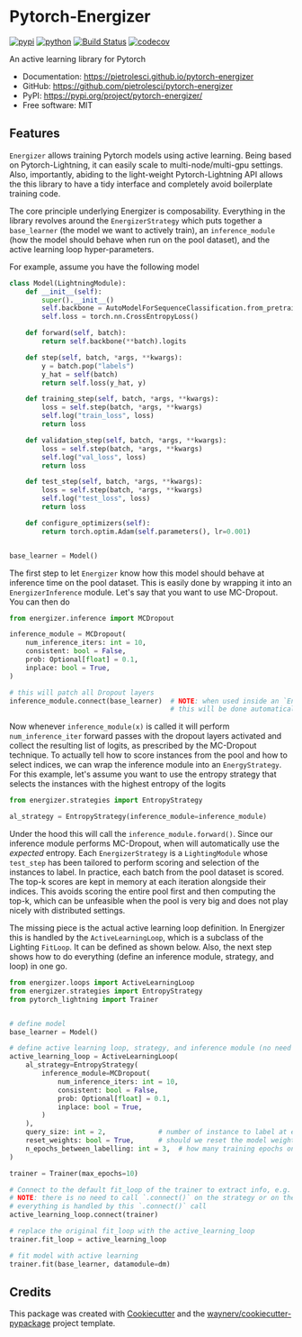 # Pytorch-Energizer


[![pypi](https://img.shields.io/pypi/v/pytorch-energizer.svg)](https://pypi.org/project/pytorch-energizer/)
[![python](https://img.shields.io/pypi/pyversions/pytorch-energizer.svg)](https://pypi.org/project/pytorch-energizer/)
[![Build Status](https://github.com/pietrolesci/pytorch-energizer/actions/workflows/dev.yml/badge.svg)](https://github.com/pietrolesci/pytorch-energizer/actions/workflows/dev.yml)
[![codecov](https://codecov.io/gh/pietrolesci/pytorch-energizer/branch/main/graphs/badge.svg)](https://codecov.io/github/pietrolesci/pytorch-energizer)



An active learning library for Pytorch


* Documentation: <https://pietrolesci.github.io/pytorch-energizer>
* GitHub: <https://github.com/pietrolesci/pytorch-energizer>
* PyPI: <https://pypi.org/project/pytorch-energizer/>
* Free software: MIT


## Features

`Energizer` allows training Pytorch models using active learning. Being based on Pytorch-Lightning, it can easily scale to multi-node/multi-gpu settings. Also, importantly, abiding to the light-weight Pytorch-Lightning API allows the this library to have a tidy interface and completely avoid boilerplate training code.

The core principle underlying Energizer is composability. Everything in the library revolves around the `EnergizerStrategy` which puts together a `base_learner` (the model we want to actively train), an `inference_module` (how the model should behave when run on the pool dataset), and the active learning loop hyper-parameters.

 For example, assume you have the following model

```python
class Model(LightningModule):
    def __init__(self):
        super().__init__()
        self.backbone = AutoModelForSequenceClassification.from_pretrained("prajjwal1/bert-tiny", num_labels=4)
        self.loss = torch.nn.CrossEntropyLoss()

    def forward(self, batch):
        return self.backbone(**batch).logits

    def step(self, batch, *args, **kwargs):
        y = batch.pop("labels")
        y_hat = self(batch)
        return self.loss(y_hat, y)

    def training_step(self, batch, *args, **kwargs):
        loss = self.step(batch, *args, **kwargs)
        self.log("train_loss", loss)
        return loss

    def validation_step(self, batch, *args, **kwargs):
        loss = self.step(batch, *args, **kwargs)
        self.log("val_loss", loss)
        return loss

    def test_step(self, batch, *args, **kwargs):
        loss = self.step(batch, *args, **kwargs)
        self.log("test_loss", loss)
        return loss

    def configure_optimizers(self):
        return torch.optim.Adam(self.parameters(), lr=0.001)


base_learner = Model()
```

The first step to let `Energizer` know how this model should behave at inference time on the pool dataset. This is easily done by wrapping it into an `EnergizerInference` module. Let's say that you want to use MC-Dropout. You can then do

```python
from energizer.inference import MCDropout

inference_module = MCDropout(
    num_inference_iters: int = 10,
    consistent: bool = False,
    prob: Optional[float] = 0.1,
    inplace: bool = True,
)

# this will patch all Dropout layers
inference_module.connect(base_learner)  # NOTE: when used inside an `EnergizerStrategy`
                                        # this will be done automatically
```

Now whenever `inference_module(x)` is called it will perform `num_inference_iter` forward passes with the dropout layers activated and collect the resulting list of logits, as prescribed by the MC-Dropout technique. To actually tell how to score instances from the pool and how to select indices, we can wrap the inference module into an `EnergyStrategy`. For this example, let's assume you want to use the entropy strategy that selects the instances with the highest entropy of the logits

```python
from energizer.strategies import EntropyStrategy

al_strategy = EntropyStrategy(inference_module=inference_module)
```

Under the hood this will call the `inference_module.forward()`. Since our inference module performs MC-Dropout, when will automatically use the _expected_ entropy.
Each `EnergizerStrategy` is a `LightingModule` whose `test_step` has been tailored to perform scoring and selection of the instances to label. In practice, each batch from the pool dataset is scored. The top-k scores are kept in memory at each iteration alongside their indices. This avoids scoring the entire pool first and then computing the top-k, which can be unfeasible when the pool is very big and does not play nicely with distributed settings.

The missing piece is the actual active learning loop definition. In Energizer this is handled by the `ActiveLearningLoop`, which is a subclass of the Lighting `FitLoop`. It can be defined as shown below. Also, the next step shows how to do everything (define an inference module, strategy, and loop) in one go.

```python
from energizer.loops import ActiveLearningLoop
from energizer.strategies import EntropyStrategy
from pytorch_lightning import Trainer


# define model
base_learner = Model()

# define active learning loop, strategy, and inference module (no need to call `.connect()`)
active_learning_loop = ActiveLearningLoop(
    al_strategy=EntropyStrategy(
        inference_module=MCDropout(
            num_inference_iters: int = 10,
            consistent: bool = False,
            prob: Optional[float] = 0.1,
            inplace: bool = True,
        )
    ),
    query_size: int = 2,             # number of instance to label at each round
    reset_weights: bool = True,      # should we reset the model weights after each iteration?
    n_epochs_between_labelling: int = 3,  # how many training epochs on the labelled data
)

trainer = Trainer(max_epochs=10)

# Connect to the default fit_loop of the trainer to extract info, e.g. max_epochs
# NOTE: there is no need to call `.connect()` on the strategy or on the inference module,
# everything is handled by this `.connect()` call
active_learning_loop.connect(trainer)

# replace the original fit_loop with the active_learning_loop
trainer.fit_loop = active_learning_loop

# fit model with active learning
trainer.fit(base_learner, datamodule=dm)
```



## Credits

This package was created with [Cookiecutter](https://github.com/audreyr/cookiecutter) and the [waynerv/cookiecutter-pypackage](https://github.com/waynerv/cookiecutter-pypackage) project template.
